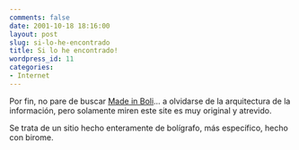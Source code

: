 ```yaml
---
comments: false
date: 2001-10-18 18:16:00
layout: post
slug: si-lo-he-encontrado
title: Si lo he encontrado!
wordpress_id: 11
categories:
- Internet
---
```


Por fin, no pare de buscar [Made in Boli](http://webs.ono.com/usr005/madeinboli/)… a olvidarse de la arquitectura de la información, pero solamente miren este site es muy original y atrevido. 





Se trata de un sitio hecho enteramente de bolígrafo, más específico, hecho con birome.




 
